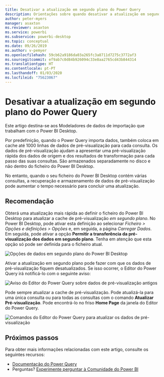 ```yaml
---
title: Desativar a atualização em segundo plano do Power Query
description: Orientações sobre quando desativar a atualização em segundo plano do Power Query.
author: peter-myers
manager: asaxton
ms.reviewer: asaxton
ms.service: powerbi
ms.subservice: powerbi-desktop
ms.topic: conceptual
ms.date: 09/26/2019
ms.author: v-pemyer
ms.openlocfilehash: 59cb62a9186da03a265fc3a8711d7275c3772af3
ms.sourcegitcommit: ef9ab7c0d84b926094c33e8aa2765cd43b844314
ms.translationtype: HT
ms.contentlocale: pt-PT
ms.lasthandoff: 01/03/2020
ms.locfileid: "75623067"
---
```

# <a name="disable-power-query-background-refresh"></a>Desativar a atualização em segundo plano do Power Query

Este artigo destina-se aos Modeladores de dados de importação que trabalham com o Power BI Desktop.

Por predefinição, quando o Power Query importa dados, também coloca em cache até 1000 linhas de dados de pré-visualização para cada consulta. Os dados de pré-visualização ajudam a apresentar uma pré-visualização rápida dos dados de origem e dos resultados de transformação para cada passo das suas consultas. São armazenados separadamente no disco e não dentro do ficheiro do Power BI Desktop.

No entanto, quando o seu ficheiro do Power BI Desktop contém várias consultas, a recuperação e armazenamento de dados de pré-visualização pode aumentar o tempo necessário para concluir uma atualização.

## <a name="recommendation"></a>Recomendação

Obterá uma atualização mais rápida ao definir o ficheiro do Power BI Desktop para atualizar a cache de pré-visualização _em segundo plano_. No Power BI Desktop, pode ativar esta definição ao selecionar _Ficheiro > Opções e definições > Opções_ e, em seguida, a página _Carregar Dados_. Em seguida, pode ativar a opção **Permitir a transferência da pré-visualização dos dados em segundo plano**. Tenha em atenção que esta opção só pode ser definida para o ficheiro atual.

![Opções de dados em segundo plano do Power BI Desktop](media/power-query-background-refresh/power-query-options-background-data.png)

Ativar a atualização em segundo plano pode fazer com que os dados de pré-visualização fiquem desatualizados. Se isso ocorrer, o Editor do Power Query irá notificá-lo com o seguinte aviso:

![Aviso do Editor do Power Query sobre dados de pré-visualização antigos](media/power-query-background-refresh/power-query-preview-data-old.png)

Pode sempre atualizar a cache de pré-visualização. Pode atualizá-la para uma única consulta ou para todas as consultas com o comando **Atualizar Pré-visualização**. Pode encontrá-lo no friso **Home Page** da janela do Editor do Power Query.

![Comandos do Editor do Power Query para atualizar os dados de pré-visualização](media/power-query-background-refresh/power-query-refresh-preview-data.png)

## <a name="next-steps"></a>Próximos passos

Para obter mais informações relacionadas com este artigo, consulte os seguintes recursos:

- [Documentação do Power Query](/power-query/)
- Perguntas? [Experimente perguntar à Comunidade do Power BI](https://community.powerbi.com/)
